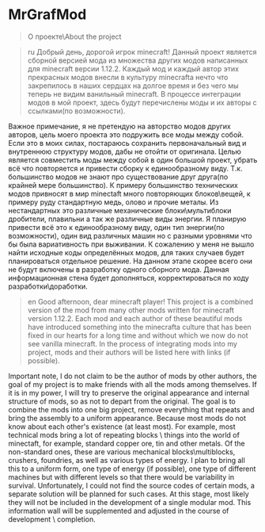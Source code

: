 # MrGrafMod

>О проекте\About the project


>ru
Добрый день, дорогой игрок minecraft!
Данный проект является сборной версией мода из множества других модов написанных для minecraft версии 1.12.2.
Каждый мод и каждый автор этих прекрасных модов внесли в культуру minecrafta нечто что закрепилось в наших сердцах на долгое время и без чего мы теперь не видим ванильный minecraft.
В процессе интеграции модов в мой проект, здесь будут перечислены моды и их авторы с ссылками(по возможности).

Важное примечание, я не претендую на авторство модов других авторов, цель моего проекта это подружить все моды между собой. Если это в моих силах, постараюсь сохранить первоначальный вид и внутреннюю структуру модов, дабы не отойти от оригинала. Целью является совместить моды между собой в один большой проект, убрать всё что повторяется и привести сборку к единообразному виду.
Т.к. большинство модов не знают про существование друг друга(по крайней мере большинство).
К примеру большинство технических модов привносят в мир minectaft много повторяющих блоков\вещей, к примеру руду стандартную медь, олово и прочие металы. Из нестандартных это различные механические блоки\мультиблоки дробители, плавильни а так же различные виды энергии.
Я планирую привести всё это к единообразному виду, один тип энергии(по возможности), один вид различных машин но с разными уровнями что бы была вариативность при выживании.
К сожалению у меня не вышло найти исходные коды определённых модов, для таких случаев будет планироваться отдельное решение. На данном этапе скорее всего они не будут включены в разработку одного сборного мода.
Данная информационная стена будет дополняться, корректироваться по ходу разработки\доработки.

>en
Good afternoon, dear minecraft player!
This project is a combined version of the mod from many other mods written for minecraft version 1.12.2.
Each mod and each author of these beautiful mods have introduced something into the minecrafta culture that has been fixed in our hearts for a long time and without which we now do not see vanilla minecraft.
In the process of integrating mods into my project, mods and their authors will be listed here with links (if possible).

Important note, I do not claim to be the author of mods by other authors, the goal of my project is to make friends with all the mods among themselves. If it is in my power, I will try to preserve the original appearance and internal structure of mods, so as not to depart from the original. The goal is to combine the mods into one big project, remove everything that repeats and bring the assembly to a uniform appearance.
Because most mods do not know about each other's existence (at least most).
For example, most technical mods bring a lot of repeating blocks \ things into the world of minectaft, for example, standard copper ore, tin and other metals. Of the non-standard ones, these are various mechanical blocks\multiblocks, crushers, foundries, as well as various types of energy.
I plan to bring all this to a uniform form, one type of energy (if possible), one type of different machines but with different levels so that there would be variability in survival.
Unfortunately, I could not find the source codes of certain mods, a separate solution will be planned for such cases. At this stage, most likely they will not be included in the development of a single modular mod.
This information wall will be supplemented and adjusted in the course of development \ completion.
